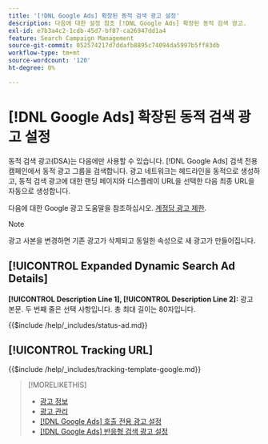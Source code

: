 ```yaml
---
title: '[!DNL Google Ads] 확장된 동적 검색 광고 설정'
description: 다음에 대한 설정 참조 [!DNL Google Ads] 확장된 동적 검색 광고.
exl-id: e7b3a4c2-1cdb-45d7-bf87-ca26947dd1a4
feature: Search Campaign Management
source-git-commit: 052574217d7ddafb8895c74094da5997b5ff83db
workflow-type: tm+mt
source-wordcount: '120'
ht-degree: 0%

---
```


# [!DNL Google Ads] 확장된 동적 검색 광고 설정

동적 검색 광고(DSA)는 다음에만 사용할 수 있습니다. [!DNL Google Ads] 검색 전용 캠페인에서 동적 광고 그룹을 검색합니다. 광고 네트워크는 헤드라인을 동적으로 생성하고, 동적 검색 광고에 대한 랜딩 페이지와 디스플레이 URL을 선택한 다음 최종 URL을 자동으로 생성합니다.

다음에 대한 Google 광고 도움말을 참조하십시오. [계정당 광고 제한](https://support.google.com/google-ads/answer/6372658?hl=en).

>[!NOTE]
>
>광고 사본을 변경하면 기존 광고가 삭제되고 동일한 속성으로 새 광고가 만들어집니다.

## [!UICONTROL Expanded Dynamic Search Ad Details]

**[!UICONTROL Description Line 1], [!UICONTROL Description Line 2]:** 광고 본문. 두 번째 줄은 선택 사항입니다. 총 최대 길이는 80자입니다.

<!-- **[!UICONTROL Status]:** -->

{{$include /help/_includes/status-ad.md}}

## [!UICONTROL Tracking URL]

<!-- **[!UICONTROL Tracking Template]:** -->

{{$include /help/_includes/tracking-template-google.md}}

>[!MORELIKETHIS]
>
>* [광고 정보](ad-about.md)
>* [광고 관리](ad-manage.md)
>* [[!DNL Google Ads] 호출 전용 광고 설정](ad-settings-google-call.md)
>* [[!DNL Google Ads] 반응형 검색 광고 설정](ad-settings-google-rsa.md)
